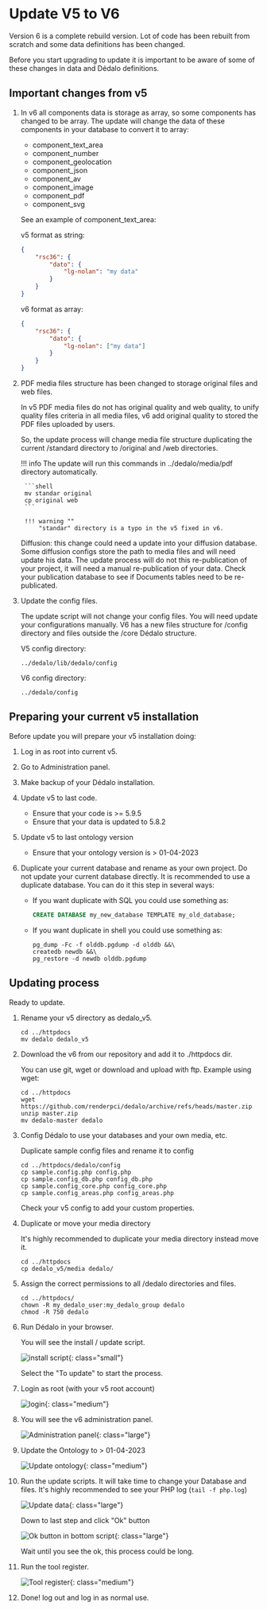 # Update V5 to V6

Version 6 is a complete rebuild version. Lot of code has been rebuilt from scratch and some data definitions has been changed.

Before you start upgrading to update it is important to be aware of some of these changes in data and Dédalo definitions.

## Important changes from v5

1. In v6 all components data is storage as array, so some components has changed to be array. The update will change the data of these components in your database to convert it to array:
    * component_text_area
    * component_number
    * component_geolocation
    * component_json
    * component_av
    * component_image
    * component_pdf
    * component_svg

    See an example of component_text_area:

    v5 format as string:

    ```json
    {
        "rsc36": {
            "dato": {
                "lg-nolan": "my data"
            }
        }
    }
    ```

    v6 format as array:

    ```json
    {
        "rsc36": {
            "dato": {
                "lg-nolan": ["my data"]
            }
        }
    }
    ```

2. PDF media files structure has been changed to storage original files and web files.

    In v5 PDF media files do not has original quality and web quality, to unify quality files criteria in all media files, v6 add original quality to stored the PDF files uploaded by users.

    So, the update process will change media file structure duplicating the current /standard directory to /original and /web directories.

    !!! info
        The update will run this commands in ../dedalo/media/pdf directory automatically.

        ```shell
        mv standar original
        cp original web
        ```

        !!! warning ""
            "standar" directory is a typo in the v5 fixed in v6.

    Diffusion: this change could need a update into your diffusion database. Some diffusion configs store the path to media files and will need update his data. The update process will do not this re-publication of your project, it will need a manual re-publication of your data. Check your publication database to see if Documents tables need to be re-publicated.

3. Update the config files.

    The update script will not change your config files. You will need update your configurations manually.
    V6 has a new files structure for /config directory and files outside the /core Dédalo structure.

    V5 config directory:

    ```shell
    ../dedalo/lib/dedalo/config
    ```

    V6 config directory:

    ```shell
    ../dedalo/config
    ```

## Preparing your current v5 installation

Before update you will prepare your v5 installation doing:

1. Log in as root into current v5.
2. Go to Administration panel.
3. Make backup of your Dédalo installation.
4. Update v5 to last code.
    * Ensure that your code is >= 5.9.5
    * Ensure that your data is updated to 5.8.2
5. Update v5 to last ontology version
    * Ensure that your ontology version is > 01-04-2023
6. Duplicate your current database and rename as your own project. Do not update your current database directly. It is recommended to use a duplicate database. You can do it this step in several ways:

    * If you want duplicate with SQL you could use something as:

        ```sql
        CREATE DATABASE my_new_database TEMPLATE my_old_database;
        ```

    * If you want duplicate in shell you could use something as:

        ```shell
        pg_dump -Fc -f olddb.pgdump -d olddb &&\
        createdb newdb &&\
        pg_restore -d newdb olddb.pgdump
        ```

## Updating process

Ready to update.

1. Rename your v5 directory as dedalo_v5.

    ```shell
    cd ../httpdocs
    mv dedalo dedalo_v5
    ```

2. Download the v6 from our repository and add it to ./httpdocs dir.

    You can use git, wget or download and upload with ftp.
    Example using wget:

    ```shell
    cd ../httpdocs
    wget https://github.com/renderpci/dedalo/archive/refs/heads/master.zip
    unzip master.zip
    mv dedalo-master dedalo
    ```

3. Config Dédalo to use your databases and your own media, etc.

    Duplicate sample config files and rename it to config

    ```shell
    cd ../httpdocs/dedalo/config
    cp sample.config.php config.php
    cp sample.config_db.php config_db.php
    cp sample.config_core.php config_core.php
    cp sample.config_areas.php config_areas.php
    ```

    Check your v5 config to add your custom properties.

4. Duplicate or move your media directory

    It's highly recommended to duplicate your media directory instead move it.

    ```shell
    cd ../httpdocs
    cp dedalo_v5/media dedalo/
    ```

5. Assign the correct permissions to all /dedalo directories and files.

    ```shell
    cd ../httpdocs/
    chown -R my_dedalo_user:my_dedalo_group dedalo
    chmod -R 750 dedalo
    ```

6. Run Dédalo in your browser.

    You will see the install / update script.

    ![install script](assets/20230403_172538_to_update.png){: class="small"}

    Select the "To update" to start the process.

7. Login as root (with your v5 root account)

    ![login](assets/20230402_150947_login.png){: class="medium"}

8. You will see the v6 administration panel.

    ![Administration panel](assets/20230403_171028_admin_panel.png){: class="large"}

9. Update the Ontology to > 01-04-2023

    ![Update ontology](assets/20230403_171133_ontology_update.png){: class="medium"}

10. Run the update scripts. It will take time to change your Database and files. It's highly recommended to see your PHP log (`tail -f php.log`)

    ![Update data](assets/20230403_171234_update_data.png){: class="large"}

    Down to last step and click "Ok" button

    ![Ok button in bottom script](assets/20230403_171425_update_data2.png){: class="large"}

    Wait until you see the ok, this process could be long.

11. Run the tool register.

    ![Tool register](assets/20230403_172746_register_tools.png){: class="medium"}

12. Done! log out and log in as normal use.
